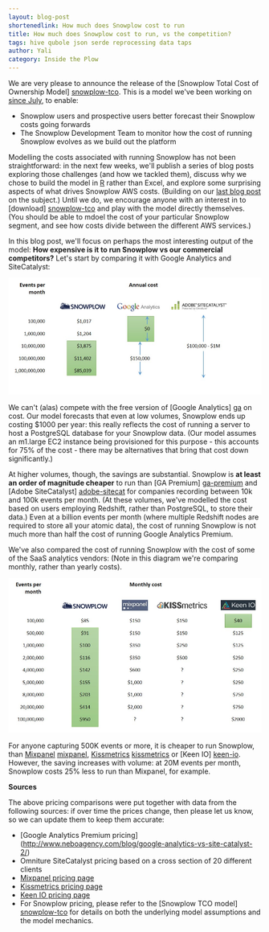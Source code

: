 ```yaml
---
layout: blog-post
shortenedlink: How much does Snowplow cost to run 
title: How much does Snowplow cost to run, vs the competition?
tags: hive qubole json serde reprocessing data taps
author: Yali
category: Inside the Plow  
---
```


We are very please to announce the release of the [Snowplow Total Cost of Ownership Model] [snowplow-tco]. This is a model we've been working on [since July][intro-post], to enable:

* Snowplow users and prospective users better forecast their Snowplow costs going forwards
* The Snowplow Development Team to monitor how the cost of running Snowplow evolves as we build out the platform

Modelling the costs associated with running Snowplow has not been straightforward: in the next few weeks, we'll publish a series of blog posts exploring those challenges (and how we tackled them), discuss why we chose to build the model in [R][r] rather than Excel, and explore some surprising aspects of what drives Snowplow AWS costs. (Building on our [last blog post][intro-post] on the subject.) Until we do, we encourage anyone with an interest in to [download] [snowplow-tco] and play with the model directly themselves. (You should be able to mdoel the cost of your particular Snowplow segment, and see how costs divide between the different AWS services.)

In this blog post, we'll focus on perhaps the most interesting output of the model: **How expensive is it to run Snowplow vs our commercial competitors?** Let's start by comparing it with Google Analytics and SiteCatalyst:

![snowplow-premium-price-comparison][price-comparison-1]

<!--more-->

We can't (alas) compete with the free version of [Google Analytics] [ga] on cost. Our model forecasts that even at low volumes, Snowplow ends up costing $1000 per year: this really reflects the cost of running a server to host a PostgreSQL database for your Snowplow data. (Our model assumes an m1.large EC2 instance being provisioned for this purpose - this accounts for 75% of the cost - there may be alternatives that bring that cost down significantly.)

At higher volumes, though, the savings are substantial. Snowplow is **at least an order of magnitude cheaper** to run than [GA Premium] [ga-premium] and [Adobe SiteCatalyst] [adobe-sitecat] for companies recording between 10k and 100k events per month. (At these volumes, we've modelled the cost based on users employing Redshift, rather than PostgreSQL, to store their data.) Even at a billion events per month (where multiple Redshift nodes are required to store all your atomic data), the cost of running Snowplow is not much more than half the cost of running Google Analytics Premium. 

We've also compared the cost of running Snowplow with the cost of some of the SaaS analytics vendors: (Note in this diagram we're comparing monthly, rather than yearly costs).

![snowplow-saas-price-comparison][price-comparison-2]

For anyone capturing 500K events or more, it is cheaper to run Snowplow, than [Mixpanel] [mixpanel], [Kissmetrics] [kissmetrics] or [Keen IO] [keen-io]. However, the saving increases with volume: at 20M events per month, Snowplow costs 25% less to run than Mixpanel, for example.

**Sources**

The above pricing comparisons were put together with data from the following sources: if over time the prices change, then please let us know, so we can update them to keep them accurate:

* [Google Analytics Premium pricing] (http://www.neboagency.com/blog/google-analytics-vs-site-catalyst-2/)
* Omniture SiteCatalyst pricing based on a cross section of 20 different clients
* [Mixpanel pricing page](https://mixpanel.com/pricing/)
* [Kissmetrics pricing page](https://www.kissmetrics.com/pricing)
* [Keen IO pricing page](https://keen.io/)
* For Snowplow pricing, please refer to the [Snowplow TCO model] [snowplow-tco] for details on both the underlying model assumptions and the model mechanics.



[snowplow-tco]: https://github.com/snowplow/snowplow-tco-model
[intro-post]: http://snowplowanalytics.com/blog/2013/07/09/understanding-how-different-parts-of-the-Snowplow-data-pipeline-drive-AWS-costs/
[r]: http://cran.r-project.org/
[price-comparison-1]: /static/img/price-comparison/snowplow-google-analytics-omniture-sitecatalyst-price-comparison.png
[price-comparison-2]: /static/img/price-comparison/snowplow-saas-price-comparison.png
[ga]: http://www.google.co.uk/intl/en_uk/analytics/index.html
[ga-premium]: http://www.google.co.uk/intl/en_uk/analytics/premium/index.html
[adobe-sitecat]: http://www.adobe.com/solutions/digital-analytics/marketing-reports-analytics.html
[mixpanel]: https://mixpanel.com/
[kissmetrics]: https://www.kissmetrics.com/
[keen-io]: https://keen.io/